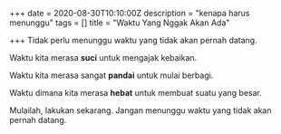 +++
date = 2020-08-30T10:10:00Z
description = "kenapa harus menunggu"
tags = []
title = "Waktu Yang Nggak Akan Ada"

+++
Tidak perlu menunggu waktu yang tidak akan pernah datang.

Waktu kita merasa **suci** untuk mengajak kebaikan.

Waktu kita merasa sangat **pandai** untuk mulai berbagi.

Waktu dimana kita merasa **hebat** untuk membuat suatu yang besar.

Mulailah, lakukan sekarang. Jangan menunggu waktu yang tidak akan pernah datang.